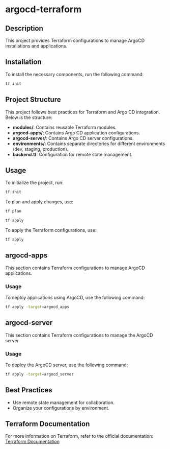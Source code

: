 # argocd-terraform

## Description
This project provides Terraform configurations to manage ArgoCD installations and applications.

## Installation
To install the necessary components, run the following command:

```bash
tf init
```

## Project Structure

This project follows best practices for Terraform and Argo CD integration. Below is the structure:

- **modules/**: Contains reusable Terraform modules.
- **argocd-apps/**: Contains Argo CD application configurations.
- **argocd-server/**: Contains Argo CD server configurations.
- **environments/**: Contains separate directories for different environments (dev, staging, production).
- **backend.tf**: Configuration for remote state management.

## Usage
To initialize the project, run:
```bash
tf init
```

To plan and apply changes, use:
```bash
tf plan
```
```bash
tf apply
```

To apply the Terraform configurations, use:

```bash
tf apply
```

## argocd-apps
This section contains Terraform configurations to manage ArgoCD applications.

### Usage
To deploy applications using ArgoCD, use the following command:

```bash
tf apply -target=argocd_apps
```

## argocd-server
This section contains Terraform configurations to manage the ArgoCD server.

### Usage
To deploy the ArgoCD server, use the following command:

```bash
tf apply -target=argocd_server
```

## Best Practices

- Use remote state management for collaboration.
- Organize your configurations by environment.

## Terraform Documentation
For more information on Terraform, refer to the official documentation: [Terraform Documentation](https://www.terraform.io/docs/index.html)

